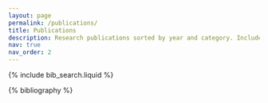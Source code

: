 ```yaml
---
layout: page
permalink: /publications/
title: Publications
description: Research publications sorted by year and category. Includes journal articles, conference papers, and collaborative work.
nav: true
nav_order: 2
---
```


<!-- _pages/publications.md -->

<!-- Bibsearch Feature -->

{% include bib_search.liquid %}

<div class="publications">

{% bibliography %}

</div>
